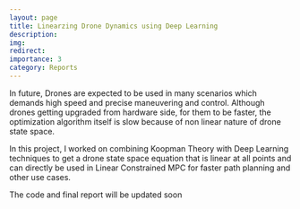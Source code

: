 ```yaml
---
layout: page
title: Linearzing Drone Dynamics using Deep Learning
description:
img: 
redirect:
importance: 3
category: Reports
---
```


In future, Drones are expected to be used in many scenarios which demands high speed and precise maneuvering and control. Although drones getting upgraded from hardware side, for them to be faster, the optimization algorithm itself is slow because of non linear nature of drone state space. 

In this project, I worked on combining Koopman Theory with Deep Learning techniques to get a drone state space equation that is linear at all points and can directly be used in Linear Constrained MPC for faster path planning and other use cases.

The code and final report will be updated soon
